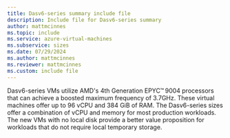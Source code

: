 ```yaml
---
title: Dasv6-series summary include file
description: Include file for Dasv6-series summary
author: mattmcinnes
ms.topic: include
ms.service: azure-virtual-machines
ms.subservice: sizes
ms.date: 07/29/2024
ms.author: mattmcinnes
ms.reviewer: mattmcinnes
ms.custom: include file
---
```

Dasv6-series VMs utilize AMD's 4th Generation EPYC™ 9004 processors that can achieve a boosted maximum frequency of 3.7GHz. These virtual machines offer up to 96 vCPU and 384 GiB of RAM. The Dasv6-series sizes offer a combination of vCPU and memory for most production workloads. The new VMs with no local disk provide a better value proposition for workloads that do not require local temporary storage. 
